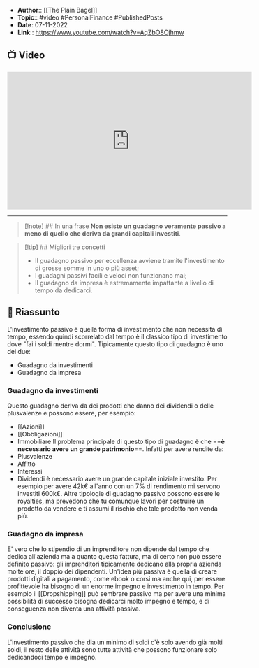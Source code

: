 - **Author**:: [[The Plain Bagel]]
- **Topic**:: #video #PersonalFinance #PublishedPosts
- **Date**: 07-11-2022
- **Link**:: https://www.youtube.com/watch?v=AqZbO8Ojhmw

## 📺 Video
<div class="iframe-container">
  <iframe width="560" height="315" src="https://www.youtube.com/embed/AqZbO8Ojhmw" title="YouTube video player" frameborder="0" allow="accelerometer; autoplay; clipboard-write; encrypted-media; gyroscope; picture-in-picture" allowfullscreen></iframe>
</div>

---

> [!note] ## In una frase
> **Non esiste un guadagno veramente passivo a meno di quello che deriva da grandi capitali investiti**.

> [!tip] ## Migliori tre concetti
> - Il guadagno passivo per eccellenza avviene tramite l'investimento di grosse somme in uno o più asset;
> - I guadagni passivi facili e veloci non funzionano mai;
> - Il guadagno da impresa è estremamente impattante a livello di tempo da dedicarci.

## 📒 Riassunto
L'investimento passivo è quella forma di investimento che non necessita di tempo, essendo quindi scorrelato dal tempo è il classico tipo di investimento dove "fai i soldi mentre dormi".
Tipicamente questo tipo di guadagno è uno dei due:
* Guadagno da investimenti
* Guadagno da impresa

### Guadagno da investimenti
Questo guadagno deriva da dei prodotti che danno dei dividendi o delle plusvalenze e possono essere, per esempio:
* [[Azioni]]
* [[Obbligazioni]]
* Immobiliare
Il problema principale di questo tipo di guadagno è che ==**è necessario avere un grande patrimonio**==.
Infatti per avere rendite da:
* Plusvalenze
* Affitto
* Interessi
* Dividendi
è necessario avere un grande capitale iniziale investito.
Per esempio per avere 42k€ all'anno con un 7% di rendimento mi servono investiti 600k€.
Altre tipologie di guadagno passivo possono essere le royalties, ma prevedono che tu comunque lavori per costruire un prodotto da vendere e ti assumi il rischio che tale prodotto non venda più.

### Guadagno da impresa
E' vero che lo stipendio di un imprenditore non dipende dal tempo che dedica all'azienda ma a quanto questa fattura, ma di certo non può essere definito passivo: gli imprenditori tipicamente dedicano alla propria azienda molte ore, il doppio dei dipendenti.
Un'idea più passiva è quella di creare prodotti digitali a pagamento, come ebook o corsi ma anche qui, per essere profittevole ha bisogno di un enorme impegno e investimento in tempo.
Per esempio il [[Dropshipping]] può sembrare passivo ma per avere una minima possibilità di successo bisogna dedicarci molto impegno e tempo, e di conseguenza non diventa una attività passiva.
### Conclusione
L'investimento passivo che dia un minimo di soldi c'è solo avendo già molti soldi, il resto delle attività sono tutte attività che possono funzionare solo dedicandoci tempo e impegno.